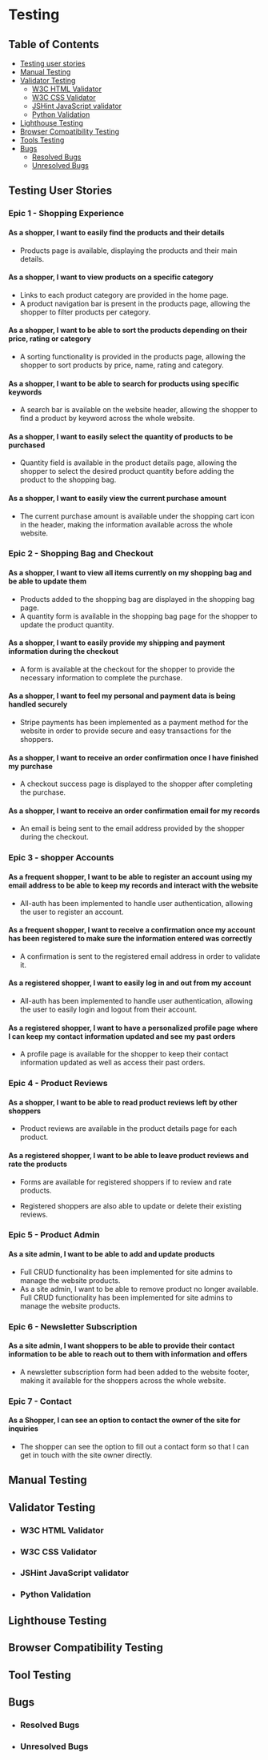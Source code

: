 # Testing

## Table of Contents

* [Testing user stories](#testing-user-stories)
* [Manual Testing](#manual-testing)
* [Validator Testing](#validator-testing)
  * [W3C HTML Validator](#w3c-html-validator)
  * [W3C CSS Validator](#w3c-css-validator)
  * [JSHint JavaScript validator](#jshint-javascript-validator)
  * [Python Validation](#python-validation)
* [Lighthouse Testing](#lighthouse-testing)
* [Browser Compatibility Testing](#browser-compatibility-testing)
* [Tools Testing](#tool-testing)
* [Bugs](#bugs)
  * [Resolved Bugs](#resolved-bugs)
  * [Unresolved Bugs](#unresolved-bugs)

## Testing User Stories

### Epic 1 - Shopping Experience

#### As a shopper, I want to easily find the products and their details

* Products page is available, displaying the products and their main details.

#### As a shopper, I want to view products on a specific category

* Links to each product category are provided in the home page.
* A product navigation bar is present in the products page, allowing the shopper to filter products per category.

#### As a shopper, I want to be able to sort the products depending on their price, rating or category
  
* A sorting functionality is provided in the products page, allowing the shopper to sort products by price, name, rating and category.

#### As a shopper, I want to be able to search for products using specific keywords

* A search bar is available on the website header, allowing the shopper to find a product by keyword across the whole website.

#### As a shopper, I want to easily select the quantity of products to be purchased

* Quantity field is available in the product details page, allowing the shopper to select the desired product quantity before adding the product to the shopping bag.

#### As a shopper, I want to easily view the current purchase amount

* The current purchase amount is available under the shopping cart icon in the header, making the information available across the whole website.
  
### Epic 2 - Shopping Bag and Checkout

#### As a shopper, I want to view all items currently on my shopping bag and be able to update them

* Products added to the shopping bag are displayed in the shopping bag page.
* A quantity form is available in the shopping bag page for the shopper to update the product quantity.

#### As a shopper, I want to easily provide my shipping and payment information during the checkout

* A form is available at the checkout for the shopper to provide the necessary information to complete the purchase.

#### As a shopper, I want to feel my personal and payment data is being handled securely

* Stripe payments has been implemented as a payment method for the website in order to provide secure and easy transactions for the shoppers.

#### As a shopper, I want to receive an order confirmation once I have finished my purchase

* A checkout success page is displayed to the shopper after completing the purchase.

#### As a shopper, I want to receive an order confirmation email for my records

* An email is being sent to the email address provided by the shopper during the checkout.  

### Epic 3 - shopper Accounts

#### As a frequent shopper, I want to be able to register an account using my email address to be able to keep my records and interact with the website

* All-auth has been implemented to handle user authentication, allowing the user to register an account.

#### As a frequent shopper, I want to receive a confirmation once my account has been registered to make sure the information entered was correctly

* A confirmation is sent to the registered email address in order to validate it.

#### As a registered shopper, I want to easily log in and out from my account

* All-auth has been implemented to handle user authentication, allowing the user to easily login and logout from their account.

#### As a registered shopper, I want to have a personalized profile page where I can keep my contact information updated and see my past orders

* A profile page is available for the shopper to keep their contact information updated as well as access their past orders.

### Epic 4 - Product Reviews

#### As a shopper, I want to be able to read product reviews left by other shoppers

* Product reviews are available in the product details page for each product.

#### As a registered shopper, I want to be able to leave product reviews and rate the products

* Forms are available for registered shoppers if to review and rate products.

* Registered shoppers are also able to update or delete their existing reviews.

### Epic 5 - Product Admin

#### As a site admin, I want to be able to add and update products

* Full CRUD functionality has been implemented for site admins to manage the website products.
* As a site admin, I want to be able to remove product no longer available.
Full CRUD functionality has been implemented for site admins to manage the website products.

### Epic 6 - Newsletter Subscription

#### As a site admin, I want shoppers to be able to provide their contact information to be able to reach out to them with information and offers

* A newsletter subscription form had been added to the website footer, making it available for the shoppers across the whole website.
  
### Epic 7 - Contact

#### As a Shopper, I can see an option to contact the owner of the site for inquiries

* The shopper can see the option to fill out a contact form so that I can get in touch with the site owner directly.

## Manual Testing

## Validator Testing

* ### W3C HTML Validator
  
* ### W3C CSS Validator
  
* ### JSHint JavaScript validator
  
* ### Python Validation

## Lighthouse Testing

## Browser Compatibility Testing

## Tool Testing

## Bugs

* ### Resolved Bugs

* ### Unresolved Bugs